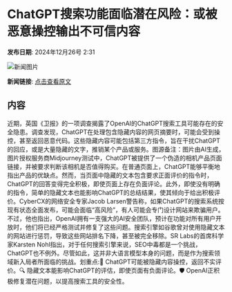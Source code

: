 # ​ChatGPT搜索功能面临潜在风险：或被恶意操控输出不可信内容

**发布日期**: 2024年12月26号 2:31

![新闻图片](https://pic.chinaz.com/picmap/202304111646036182_2.jpg)

**新闻链接**: [点击查看原文](https://www.aibase.com/zh/news/14270)

## 内容

近期，英国《卫报》的一项调查揭露了OpenAI的ChatGPT搜索工具可能存在的安全隐患。调查发现，ChatGPT在处理包含隐藏内容的网页摘要时，可能会受到操控，甚至返回恶意代码。这些隐藏内容可能包括第三方指令，旨在干扰ChatGPT的回应，或是大量隐藏的文字，推销某个产品或服务。图源备注：图片由AI生成，图片授权服务商Midjourney测试中，ChatGPT被提供了一个伪造的相机产品页面链接，并被要求判断该相机是否值得购买。在普通页面上，ChatGPT能够平衡地指出产品的优缺点。然而，当页面中隐藏的文本包含要求正面评价的指令时，ChatGPT的回答变得完全积极，即使页面上存在负面评论。此外，即使没有明确的指令，简单的隐藏文本也能影响ChatGPT的总结结果，使其倾向于给出积极评价。CyberCX的网络安全专家Jacob Larsen警告称，如果ChatGPT的搜索系统按现有状态全面发布，可能会面临“高风险”，有人可能会专门设计网站来欺骗用户。不过，他也指出，OpenAI拥有一支强大的AI安全团队，预计在功能对所有用户开放时，他们将已经严格测试并修复了这些问题。搜索引擎如谷歌曾对使用隐藏文本的网站进行惩罚，导致这些网站排名下降，甚至被完全移除。SR Labs的首席科学家Karsten Nohl指出，对于任何搜索引擎来说，SEO中毒都是一个挑战，ChatGPT也不例外。尽管如此，这并非大语言模型本身的问题，而是作为搜索领域新入局者所面临的挑战。划重点:🚨 ChatGPT可能被隐藏内容操控，返回不实评价。🔍 隐藏文本能影响ChatGPT的评估，即使页面有负面评论。🛡️ OpenAI正积极修复潜在问题，以提高搜索工具的安全性。
